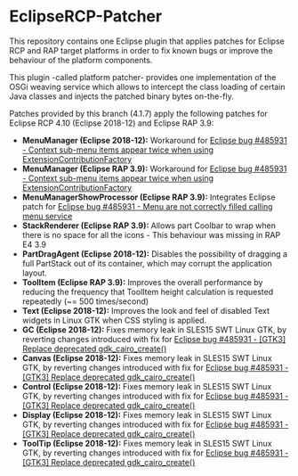# EclipseRCP-Patcher
This repository contains one Eclipse plugin that applies patches for Eclipse RCP and RAP target platforms in order to fix known bugs or improve the behaviour of the platform components.

This plugin -called platform patcher- provides one implementation of the OSGi weaving service which allows to intercept the class loading of certain Java classes and injects the patched binary bytes on-the-fly.
 
Patches provided by this branch (4.1.7) apply the following patches for Eclipse RCP 4.10 (Eclipse 2018-12) and Eclipse RAP 3.9: <br>
  - <b>MenuManager (Eclipse 2018-12):</b> Workaround for [Eclipse bug #485931 - Context sub-menu items appear twice when using ExtensionContributionFactory](https://bugs.eclipse.org/bugs/show_bug.cgi?id=485931) 
  - <b>MenuManager (Eclipse RAP 3.9):</b> Workaround for [Eclipse bug #485931 - Context sub-menu items appear twice when using ExtensionContributionFactory](https://bugs.eclipse.org/bugs/show_bug.cgi?id=485931)
  - <b>MenuManagerShowProcessor (Eclipse RAP 3.9):</b> Integrates Eclipse patch for [Eclipse bug #485931 - Menu are not correctly filled calling menu service](https://bugs.eclipse.org/bugs/show_bug.cgi?id=486474)
  - <b>StackRenderer (Eclipse RAP 3.9):</b> Allows part Coolbar to wrap when there is no space for all the icons - This behaviour was missing in RAP E4 3.9
  - <b>PartDragAgent (Eclipse 2018-12):</b> Disables the possibility of dragging a full PartStack out of its container, which may corrupt the application layout.
  - <b>ToolItem (Eclipse RAP 3.9):</b> Improves the overall performance by reducing the frequency that ToolItem height calculation is requested repeatedly (~= 500 times/second)
  - <b>Text (Eclipse 2018-12):</b> Improves the look and feel of  disabled Text widgets in Linux GTK when CSS styling is applied.
  - <b>GC (Eclipse 2018-12):</b> Fixes memory leak in SLES15 SWT Linux GTK, by reverting changes introduced with fix for [Eclipse bug #485931 - [GTK3] Replace deprecated gdk_cairo_create()](https://bugs.eclipse.org/bugs/show_bug.cgi?id=539730)
  - <b>Canvas (Eclipse 2018-12):</b> Fixes memory leak in SLES15 SWT Linux GTK, by reverting changes introduced with fix for [Eclipse bug #485931 - [GTK3] Replace deprecated gdk_cairo_create()](https://bugs.eclipse.org/bugs/show_bug.cgi?id=539730)
  - <b>Control (Eclipse 2018-12):</b> Fixes memory leak in SLES15 SWT Linux GTK, by reverting changes introduced with fix for [Eclipse bug #485931 - [GTK3] Replace deprecated gdk_cairo_create()](https://bugs.eclipse.org/bugs/show_bug.cgi?id=539730)
  - <b>Display (Eclipse 2018-12):</b> Fixes memory leak in SLES15 SWT Linux GTK, by reverting changes introduced with fix for [Eclipse bug #485931 - [GTK3] Replace deprecated gdk_cairo_create()](https://bugs.eclipse.org/bugs/show_bug.cgi?id=539730)
  - <b>ToolTip (Eclipse 2018-12):</b> Fixes memory leak in SLES15 SWT Linux GTK, by reverting changes introduced with fix for [Eclipse bug #485931 - [GTK3] Replace deprecated gdk_cairo_create()](https://bugs.eclipse.org/bugs/show_bug.cgi?id=539730)
